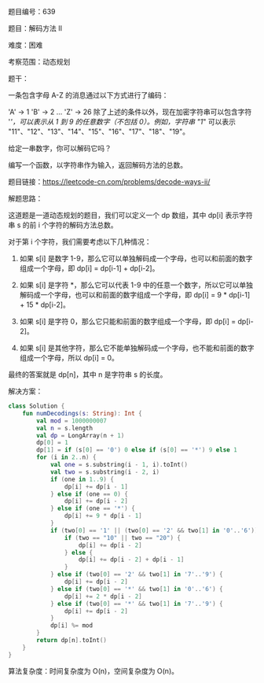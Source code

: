 题目编号：639

题目：解码方法 II

难度：困难

考察范围：动态规划

题干：

一条包含字母 A-Z 的消息通过以下方式进行了编码：

'A' -> 1
'B' -> 2
...
'Z' -> 26
除了上述的条件以外，现在加密字符串可以包含字符 '*'，可以表示从 1 到 9 的任意数字（不包括 0）。例如，字符串 "1*" 可以表示 "11"、"12"、"13"、"14"、"15"、"16"、"17"、"18"、"19"。

给定一串数字，你可以解码它吗？

编写一个函数，以字符串作为输入，返回解码方法的总数。

题目链接：https://leetcode-cn.com/problems/decode-ways-ii/

解题思路：

这道题是一道动态规划的题目，我们可以定义一个 dp 数组，其中 dp[i] 表示字符串 s 的前 i 个字符的解码方法总数。

对于第 i 个字符，我们需要考虑以下几种情况：

1. 如果 s[i] 是数字 1-9，那么它可以单独解码成一个字母，也可以和前面的数字组成一个字母，即 dp[i] = dp[i-1] + dp[i-2]。

2. 如果 s[i] 是字符 *，那么它可以代表 1-9 中的任意一个数字，所以它可以单独解码成一个字母，也可以和前面的数字组成一个字母，即 dp[i] = 9 * dp[i-1] + 15 * dp[i-2]。

3. 如果 s[i] 是字符 0，那么它只能和前面的数字组成一个字母，即 dp[i] = dp[i-2]。

4. 如果 s[i] 是其他字符，那么它不能单独解码成一个字母，也不能和前面的数字组成一个字母，所以 dp[i] = 0。

最终的答案就是 dp[n]，其中 n 是字符串 s 的长度。

解决方案：

```kotlin
class Solution {
    fun numDecodings(s: String): Int {
        val mod = 1000000007
        val n = s.length
        val dp = LongArray(n + 1)
        dp[0] = 1
        dp[1] = if (s[0] == '0') 0 else if (s[0] == '*') 9 else 1
        for (i in 2..n) {
            val one = s.substring(i - 1, i).toInt()
            val two = s.substring(i - 2, i)
            if (one in 1..9) {
                dp[i] += dp[i - 1]
            } else if (one == 0) {
                dp[i] += dp[i - 2]
            } else if (one == '*') {
                dp[i] += 9 * dp[i - 1]
            }
            if (two[0] == '1' || (two[0] == '2' && two[1] in '0'..'6')) {
                if (two == "10" || two == "20") {
                    dp[i] += dp[i - 2]
                } else {
                    dp[i] += dp[i - 2] + dp[i - 1]
                }
            } else if (two[0] == '2' && two[1] in '7'..'9') {
                dp[i] += dp[i - 2]
            } else if (two[0] == '*' && two[1] in '0'..'6') {
                dp[i] += 2 * dp[i - 2]
            } else if (two[0] == '*' && two[1] in '7'..'9') {
                dp[i] += dp[i - 2]
            }
            dp[i] %= mod
        }
        return dp[n].toInt()
    }
}
```

算法复杂度：时间复杂度为 O(n)，空间复杂度为 O(n)。